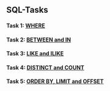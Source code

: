 ## SQL-Tasks
#### Task 1: [WHERE](https://github.com/muatr/SQL-Tasks/blob/main/Task1.md)

#### Task 2: [BETWEEN and IN](https://github.com/muatr/SQL-Tasks/blob/main/Task2.md)

#### Task 3: [LIKE and ILIKE](https://github.com/muatr/SQL-Tasks/blob/main/Task3.md)

#### Task 4: [DISTINCT and COUNT](https://github.com/muatr/SQL-Tasks/blob/main/Task4.md)

#### Task 5: [ORDER BY, LIMIT and OFFSET](https://github.com/muatr/SQL-Tasks/blob/main/Task5.md)
